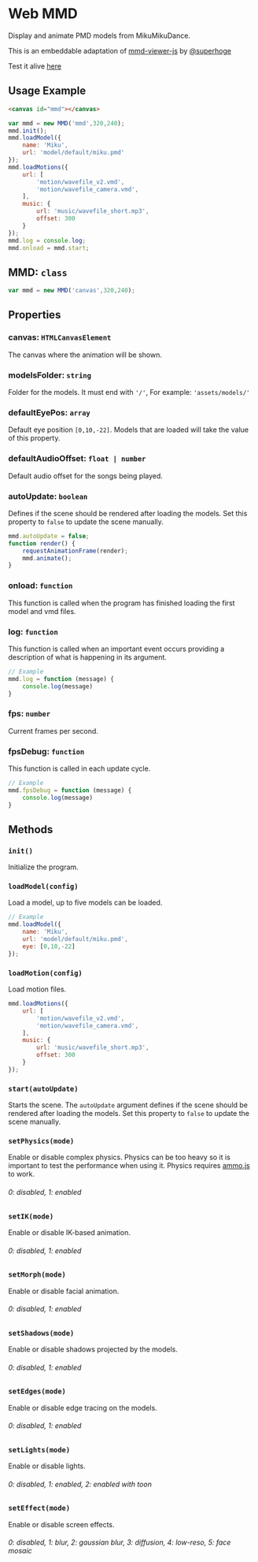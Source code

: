 # Web MMD
Display and animate PMD models from MikuMikuDance.

This is an embeddable adaptation of [mmd-viewer-js](https://github.com/takahirox/mmd-viewer-js) by [@superhoge](https://twitter.com/superhoge)

Test it alive [here](https://maykelfernandez.github.io/WebMMD)

## Usage Example
```html
<canvas id="mmd"></canvas>
```
```js
var mmd = new MMD('mmd',320,240);
mmd.init();
mmd.loadModel({
	name: 'Miku',
	url: 'model/default/miku.pmd'
});
mmd.loadMotions({
	url: [
		'motion/wavefile_v2.vmd',
		'motion/wavefile_camera.vmd',
	],
	music: {
		url: 'music/wavefile_short.mp3',
		offset: 300
	}
});
mmd.log = console.log;
mmd.onload = mmd.start;
```
## MMD: ```class```
```js
var mmd = new MMD('canvas',320,240);
```

## Properties

### canvas: ```HTMLCanvasElement```
The canvas where the animation will be shown.

### modelsFolder: ```string```
Folder for the models.
It must end with ```'/'```, For example: ```'assets/models/'```

### defaultEyePos: ```array```
Default eye position ```[0,10,-22]```.
Models that are loaded will take the value of this property.

### defaultAudioOffset: ```float | number```
Default audio offset for the songs being played.

### autoUpdate: ```boolean```
Defines if the scene should be rendered after loading the models.
Set this property to ```false``` to update the scene manually.

```js
mmd.autoUpdate = false;
function render() {
	requestAnimationFrame(render);
	mmd.animate();
}
```

### onload: ```function```
This function is called when the program has finished loading the first model and vmd files.

### log: ```function```
This function is called when an important event occurs providing a description of what is happening in its argument.

```js
// Example
mmd.log = function (message) {
	console.log(message)
}
```

### fps: ```number```
Current frames per second.

### fpsDebug: ```function```
This function is called in each update cycle.
```js
// Example
mmd.fpsDebug = function (message) {
	console.log(message)
}
```

## Methods

### ```init()```
Initialize the program.

### ```loadModel(config)```
Load a model, up to five models can be loaded.

```js
// Example
mmd.loadModel({
	name: 'Miku',
	url: 'model/default/miku.pmd',
	eye: [0,10,-22]
});
```

### ```loadMotion(config)```
Load motion files.

```js
mmd.loadMotions({
	url: [
		'motion/wavefile_v2.vmd',
		'motion/wavefile_camera.vmd',
	],
	music: {
		url: 'music/wavefile_short.mp3',
		offset: 300
	}
});
```

### ```start(autoUpdate)```
Starts the scene. The ```autoUpdate``` argument defines if the scene should be rendered after loading the models.
Set this property to ```false``` to update the scene manually.

### ```setPhysics(mode)```
Enable or disable complex physics. Physics can be too heavy so it is important to test the performance when using it. Physics requires [ammo.js](https://cdn.jsdelivr.net/npm/ammo.js) to work.

###### 0: disabled, 1: enabled

### ```setIK(mode)```
Enable or disable IK-based animation.

###### 0: disabled, 1: enabled


### ```setMorph(mode)```
Enable or disable facial animation.

###### 0: disabled, 1: enabled


### ```setShadows(mode)```
Enable or disable shadows projected by the models.

###### 0: disabled, 1: enabled


### ```setEdges(mode)```
Enable or disable edge tracing on the models.

###### 0: disabled, 1: enabled


### ```setLights(mode)```
Enable or disable lights.

###### 0: disabled, 1: enabled, 2: enabled with toon

### ```setEffect(mode)```
Enable or disable screen effects.

###### 0: disabled, 1: blur, 2: gaussian blur, 3: diffusion, 4: low-reso, 5: face mosaic
